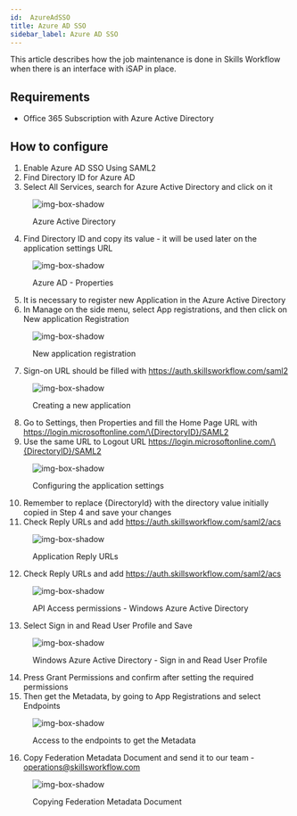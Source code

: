 ```yaml
---
id:  AzureAdSSO
title: Azure AD SSO
sidebar_label: Azure AD SSO
---
```


This article describes how the job maintenance is done in Skills Workflow when there is an interface with iSAP in place.

## Requirements

- Office 365 Subscription with Azure Active Directory

## How to configure

1. Enable Azure AD SSO Using SAML2
2. Find Directory ID for Azure AD
3. Select All Services, search for Azure Active Directory and click on it


<figure>

![img-box-shadow](/img/integrations/azureadsso1.png)
<figcaption>Azure Active Directory</figcaption>
</figure>

4. Find Directory ID and copy its value - it will be used later on the application settings URL

<figure>

![img-box-shadow](/img/integrations/azureadsso2.png)
<figcaption>Azure AD - Properties</figcaption>
</figure>

5. It is necessary to register new Application in the Azure Active Directory
6. In Manage on the side menu, select App registrations, and then click on New application Registration

<figure>

![img-box-shadow](/img/integrations/azureadsso3.png)
<figcaption>New application registration</figcaption>
</figure>

7. Sign-on URL should be filled with https://auth.skillsworkflow.com/saml2

<figure>

![img-box-shadow](/img/integrations/azureadsso4.png)
<figcaption>Creating a new application</figcaption>
</figure>

8. Go to Settings, then Properties and fill the Home Page URL with https://login.microsoftonline.com/\{DirectoryID}/SAML2
9. Use the same URL to Logout URL https://login.microsoftonline.com/\{DirectoryID}/SAML2

<figure>

![img-box-shadow](/img/integrations/azureadsso5.png)
<figcaption>Configuring the application settings </figcaption>
</figure>

10. Remember to replace \{DirectoryId} with the directory value initially copied in Step 4 and save your changes
11. Check Reply URLs and add https://auth.skillsworkflow.com/saml2/acs

<figure>

![img-box-shadow](/img/integrations/azureadsso6.png)
<figcaption> Application Reply URLs</figcaption>
</figure>

12. Check Reply URLs and add https://auth.skillsworkflow.com/saml2/acs

<figure>

![img-box-shadow](/img/integrations/azureadsso7.png)
<figcaption>API Access permissions - Windows Azure Active Directory</figcaption>
</figure>

13. Select Sign in and Read User Profile and Save

<figure>

![img-box-shadow](/img/integrations/azureadsso8.png)
<figcaption>Windows Azure Active Directory - Sign in and Read User Profile</figcaption>
</figure>

14. Press Grant Permissions and confirm after setting the required permissions
15. Then get the Metadata, by going to App Registrations and select Endpoints

<figure>

![img-box-shadow](/img/integrations/azureadsso9.png)
<figcaption>Access to the endpoints to get the Metadata </figcaption>
</figure>


16. Copy Federation Metadata Document and send it to our team - operations@skillsworkflow.com

<figure>

![img-box-shadow](/img/integrations/azureadsso10.png)
<figcaption>Copying Federation Metadata Document</figcaption>
</figure>